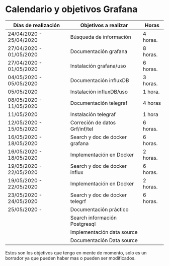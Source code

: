 # Calendario y objetivos Grafana

  Días de realización   |   Objetivos a realizar        | Horas 
------------------------|-------------------------------|-------
24/04/2020 - 25/04/2020 | Búsqueda de información       | 4 horas.
27/04/2020 - 01/05/2020 | Documentación grafana         | 8 horas.
27/04/2020 - 01/05/2020 | Instalación grafana/uso       | 6 horas. 
04/05/2020 - 05/05/2020 | Documentación influxDB        | 3 horas.
05/05/2020              | Instalación influxDB/uso      | 1 hora.   
08/05/2020 - 11/05/2020 | Documentación telegraf        | 4 horas
11/05/2020              | Instalación telegraf          | 1 hora
12/05/2020 - 15/05/2020 | Correción de datos Grf/inf/tel| 6 horas.                        |
16/05/2020 - 18/05/2020 | Search y doc de docker grafana| 6 horas.
16/05/2020 - 18/05/2020 | Implementación en Docker      | 2 horas.
19/05/2020 - 22/05/2020 | Search y doc de docker influx | 6 horas.
19/05/2020 - 22/05/2020 | Implementación en Docker      | 2 horas.
23/05/2020 - 24/05/2020 | Search y doc de docker telegrf| 6 horas.
25/05/2020 -            | Documentación práctico        |                                              
                        | Search información Postgresql |
                        | Implementación data source    |
                        | Documentación Data source     |


Estos son los objetivos que tengo en mente de momento, solo es un borrador ya que pueden haber mas o pueden ser modificados.
                        
                      

